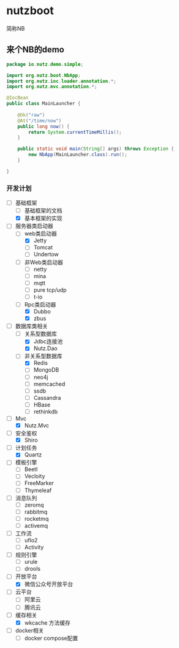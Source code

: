 # nutzboot
简称NB

## 来个NB的demo

```java
package io.nutz.demo.simple;

import org.nutz.boot.NbApp;
import org.nutz.ioc.loader.annotation.*;
import org.nutz.mvc.annotation.*;

@IocBean
public class MainLauncher {
    
    @Ok("raw")
    @At("/time/now")
    public long now() {
        return System.currentTimeMillis();
    }

    public static void main(String[] args) throws Exception {
        new NbApp(MainLauncher.class).run();
    }

}
```

### 开发计划

- [ ] 基础框架
	- [ ] 基础框架的文档
	- [x] 基本框架的实现
- [ ] 服务器类启动器
	- [ ] web类启动器
		- [x] Jetty
		- [ ] Tomcat
		- [ ] Undertow
	- [ ] 非Web类启动器
		- [ ] netty
		- [ ] mina
		- [ ] mqtt
		- [ ] pure tcp/udp
		- [ ] t-io
	- [ ] Rpc类启动器
		- [x] Dubbo
		- [x] zbus
- [ ] 数据库类相关
	- [ ] 关系型数据库
		- [x] Jdbc连接池
		- [x] Nutz.Dao
	- [ ] 非关系型数据库
		- [x] Redis
		- [ ] MongoDB
		- [ ] neo4j
		- [ ] memcached
		- [ ] ssdb
		- [ ] Cassandra
		- [ ] HBase
		- [ ] rethinkdb
- [ ] Mvc
	- [x] Nutz.Mvc
- [ ] 安全鉴权
	- [x] Shiro
- [ ] 计划任务
	- [x] Quartz
- [ ] 模板引擎
	- [ ] Beetl
	- [ ] Vecloity
	- [ ] FreeMarker
	- [ ] Thymeleaf
- [ ] 消息队列
	- [ ] zeromq
	- [ ] rabbitmq
	- [ ] rocketmq
	- [ ] activemq
- [ ] 工作流
	- [ ] uflo2
	- [ ] Activity
- [ ] 规则引擎
	- [ ] urule
	- [ ] drools
- [ ] 开放平台
	- [x] 微信公众号开放平台
- [ ] 云平台
	- [ ] 阿里云
	- [ ] 腾讯云
- [ ] 缓存相关
	- [x] wkcache 方法缓存
- [ ] docker相关
	- [ ] docker compose配置